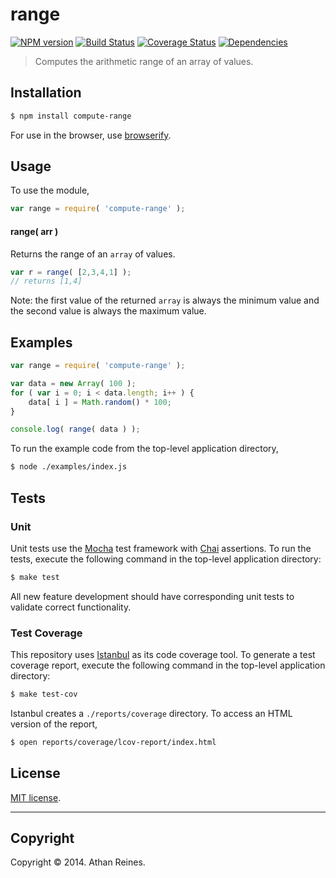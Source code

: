 range
===
[![NPM version][npm-image]][npm-url] [![Build Status][travis-image]][travis-url] [![Coverage Status][coveralls-image]][coveralls-url] [![Dependencies][dependencies-image]][dependencies-url]

> Computes the arithmetic range of an array of values.


## Installation

``` bash
$ npm install compute-range
```

For use in the browser, use [browserify](https://github.com/substack/node-browserify).


## Usage

To use the module,

``` javascript
var range = require( 'compute-range' );
```

#### range( arr )

Returns the range of an `array` of values.

``` javascript
var r = range( [2,3,4,1] );
// returns [1,4]
```

Note: the first value of the returned `array` is always the minimum value and the second value is always the maximum value.


## Examples

``` javascript
var range = require( 'compute-range' );

var data = new Array( 100 );
for ( var i = 0; i < data.length; i++ ) {
	data[ i ] = Math.random() * 100;
}

console.log( range( data ) );
```

To run the example code from the top-level application directory,

``` bash
$ node ./examples/index.js
```


## Tests

### Unit

Unit tests use the [Mocha](http://visionmedia.github.io/mocha) test framework with [Chai](http://chaijs.com) assertions. To run the tests, execute the following command in the top-level application directory:

``` bash
$ make test
```

All new feature development should have corresponding unit tests to validate correct functionality.


### Test Coverage

This repository uses [Istanbul](https://github.com/gotwarlost/istanbul) as its code coverage tool. To generate a test coverage report, execute the following command in the top-level application directory:

``` bash
$ make test-cov
```

Istanbul creates a `./reports/coverage` directory. To access an HTML version of the report,

``` bash
$ open reports/coverage/lcov-report/index.html
```


## License

[MIT license](http://opensource.org/licenses/MIT). 


---
## Copyright

Copyright &copy; 2014. Athan Reines.


[npm-image]: http://img.shields.io/npm/v/compute-range.svg
[npm-url]: https://npmjs.org/package/compute-range

[travis-image]: http://img.shields.io/travis/compute-io/range/master.svg
[travis-url]: https://travis-ci.org/compute-io/range

[coveralls-image]: https://img.shields.io/coveralls/compute-io/range/master.svg
[coveralls-url]: https://coveralls.io/r/compute-io/range?branch=master

[dependencies-image]: http://img.shields.io/david/compute-io/range.svg
[dependencies-url]: https://david-dm.org/compute-io/range

[dev-dependencies-image]: http://img.shields.io/david/dev/compute-io/range.svg
[dev-dependencies-url]: https://david-dm.org/dev/compute-io/range

[github-issues-image]: http://img.shields.io/github/issues/compute-io/range.svg
[github-issues-url]: https://github.com/compute-io/range/issues